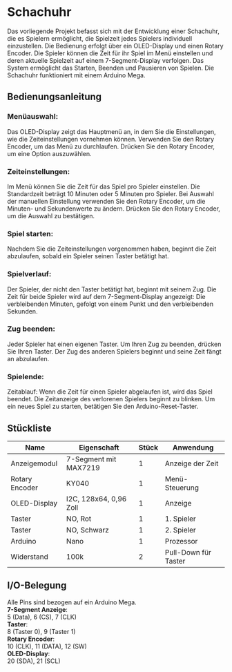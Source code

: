 # Schachuhr
Das vorliegende Projekt befasst sich mit der Entwicklung einer Schachuhr, die es Spielern ermöglicht, die Spielzeit jedes Spielers individuell einzustellen. Die Bedienung erfolgt über ein OLED-Display und einen Rotary Encoder. Die Spieler können die Zeit für ihr Spiel im Menü einstellen und deren aktuelle Spielzeit auf einem 7-Segment-Display verfolgen. Das System ermöglicht das Starten, Beenden und Pausieren von Spielen. Die Schachuhr funktioniert mit einem Arduino Mega.

## Bedienungsanleitung
### Menüauswahl:
Das OLED-Display zeigt das Hauptmenü an, in dem Sie die Einstellungen, wie die Zeiteinstellungen vornehmen können.
Verwenden Sie den Rotary Encoder, um das Menü zu durchlaufen.
Drücken Sie den Rotary Encoder, um eine Option auszuwählen.
### Zeiteinstellungen:
Im Menü können Sie die Zeit für das Spiel pro Spieler einstellen. Die Standardzeit beträgt 10 Minuten oder 5 Minuten pro Spieler.
Bei Auswahl der manuellen Einstellung verwenden Sie den Rotary Encoder, um die Minuten- und Sekundenwerte zu ändern.
Drücken Sie den Rotary Encoder, um die Auswahl zu bestätigen.
### Spiel starten:
Nachdem Sie die Zeiteinstellungen vorgenommen haben, beginnt die Zeit abzulaufen, sobald ein Spieler seinen Taster betätigt hat.
### Spielverlauf:
Der Spieler, der nicht den Taster betätigt hat, beginnt mit seinem Zug.
Die Zeit für beide Spieler wird auf dem 7-Segment-Display angezeigt: Die verbleibenden Minuten, gefolgt von einem Punkt und den verbleibenden Sekunden.
### Zug beenden:
Jeder Spieler hat einen eigenen Taster. Um Ihren Zug zu beenden, drücken Sie Ihren Taster. Der Zug des anderen Spielers beginnt und seine Zeit fängt an abzulaufen.
### Spielende:
Zeitablauf: Wenn die Zeit für einen Spieler abgelaufen ist, wird das Spiel beendet. Die Zeitanzeige des verlorenen Spielers beginnt zu blinken. 
Um ein neues Spiel zu starten, betätigen Sie den Arduino-Reset-Taster.

## Stückliste
| Name            | Eigenschaft                       | Stück | Anwendung               |
|-----------------|-----------------------------------|-------|-------------------------|
| Anzeigemodul    | 7-Segment mit MAX7219             | 1     | Anzeige der Zeit        |
| Rotary Encoder  | KY040                             | 1     | Menü-Steuerung          |
| OLED-Display    | I2C, 128x64, 0,96 Zoll            | 1     | Anzeige                 |
| Taster          | NO, Rot                           | 1     | 1. Spieler              |
| Taster          | NO, Schwarz                       | 1     | 2. Spieler              |
| Arduino         | Nano                              | 1     | Prozessor               |
| Widerstand      | 100k                              | 2     | Pull-Down für Taster    |

## I/O-Belegung
Alle Pins sind bezogen auf ein Arduino Mega.<br>
__7-Segment Anzeige__:<br>
5 (Data), 6 (CS), 7 (CLK)<br>
__Taster__:<br>
8 (Taster 0), 9 (Taster 1)<br>
__Rotary Encoder__: <br>
10 (CLK), 11 (DATA), 12 (SW)<br>
__OLED-Display__:<br>
20 (SDA), 21 (SCL)<br>
